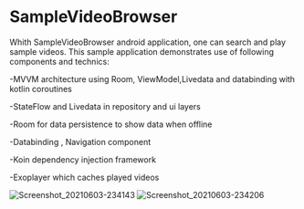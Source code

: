 # SampleVideoBrowser

Whith SampleVideoBrowser android application, one can search and play sample videos. This sample application demonstrates use of following components and technics:

-MVVM architecture using Room, ViewModel,Livedata and databinding with kotlin coroutines

-StateFlow and Livedata in repository and ui layers

-Room for data persistence to show data when offline

-Databinding , Navigation component

-Koin dependency injection framework

-Exoplayer which caches played videos

![Screenshot_20210603-234143](https://user-images.githubusercontent.com/29607404/120700637-25676080-c4c7-11eb-89c7-a2b6ac3095b7.jpg)
![Screenshot_20210603-234206](https://user-images.githubusercontent.com/29607404/120700652-28625100-c4c7-11eb-9660-9c2ea4686a33.jpg)
 
